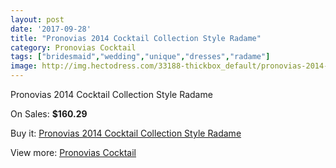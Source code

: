 ```yaml
---
layout: post
date: '2017-09-28'
title: "Pronovias 2014 Cocktail Collection Style Radame"
category: Pronovias Cocktail
tags: ["bridesmaid","wedding","unique","dresses","radame"]
image: http://img.hectodress.com/33188-thickbox_default/pronovias-2014-cocktail-collection-style-radame.jpg
---
```

Pronovias 2014 Cocktail Collection Style Radame

On Sales: **$160.29**
<a href="https://www.hectodress.com/pronovias-cocktail/15281-pronovias-2014-cocktail-collection-style-radame.html"><amp-img layout="responsive" width="600" height="600" src="//img.hectodress.com/33188-thickbox_default/pronovias-2014-cocktail-collection-style-radame.jpg" alt="Pronovias 2014 Cocktail Collection Style Radame 0" /></a>

Buy it: [Pronovias 2014 Cocktail Collection Style Radame](https://www.hectodress.com/pronovias-cocktail/15281-pronovias-2014-cocktail-collection-style-radame.html "Pronovias 2014 Cocktail Collection Style Radame")

View more: [Pronovias Cocktail](https://www.hectodress.com/274-pronovias-cocktail "Pronovias Cocktail")